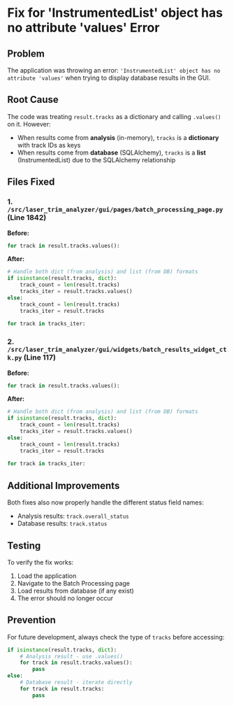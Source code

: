# Fix for 'InstrumentedList' object has no attribute 'values' Error

## Problem
The application was throwing an error: `'InstrumentedList' object has no attribute 'values'` when trying to display database results in the GUI.

## Root Cause
The code was treating `result.tracks` as a dictionary and calling `.values()` on it. However:
- When results come from **analysis** (in-memory), `tracks` is a **dictionary** with track IDs as keys
- When results come from **database** (SQLAlchemy), `tracks` is a **list** (InstrumentedList) due to the SQLAlchemy relationship

## Files Fixed

### 1. `/src/laser_trim_analyzer/gui/pages/batch_processing_page.py` (Line 1842)
**Before:**
```python
for track in result.tracks.values():
```

**After:**
```python
# Handle both dict (from analysis) and list (from DB) formats
if isinstance(result.tracks, dict):
    track_count = len(result.tracks)
    tracks_iter = result.tracks.values()
else:
    track_count = len(result.tracks)
    tracks_iter = result.tracks
    
for track in tracks_iter:
```

### 2. `/src/laser_trim_analyzer/gui/widgets/batch_results_widget_ctk.py` (Line 117)
**Before:**
```python
for track in result.tracks.values():
```

**After:**
```python
# Handle both dict (from analysis) and list (from DB) formats
if isinstance(result.tracks, dict):
    track_count = len(result.tracks)
    tracks_iter = result.tracks.values()
else:
    track_count = len(result.tracks)
    tracks_iter = result.tracks
    
for track in tracks_iter:
```

## Additional Improvements
Both fixes also now properly handle the different status field names:
- Analysis results: `track.overall_status`
- Database results: `track.status`

## Testing
To verify the fix works:
1. Load the application
2. Navigate to the Batch Processing page
3. Load results from database (if any exist)
4. The error should no longer occur

## Prevention
For future development, always check the type of `tracks` before accessing:
```python
if isinstance(result.tracks, dict):
    # Analysis result - use .values()
    for track in result.tracks.values():
        pass
else:
    # Database result - iterate directly
    for track in result.tracks:
        pass
```